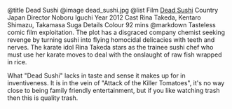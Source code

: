 @title		Dead Sushi
@image		dead_sushi.jpg
@list
Film		[Dead Sushi](https://www.imdb.com/title/tt2396429/)
Country		Japan
Director		Noboru Iguchi
Year		2012
Cast		Rina Takeda, Kentaro Shimazu, Takamasa Suga
Details		Colour 92 mins
@markdown
Tasteless comic film exploitation.  The plot has a disgraced
company chemist seeking revenge by turning sushi into flying
homocidal delicacies with teeth and nerves.  The karate idol
Rina Takeda stars as the trainee sushi chef who must use her
karate moves to deal with the onslaught of raw fish wrapped in
rice.

What "Dead Sushi" lacks in taste and sense it makes up for in
inventiveness.  It is in the vein of "Attack of the Killer
Tomatoes", it's no way close to being family friendly
entertainment, but if you like watching trash then this is
quality trash.
